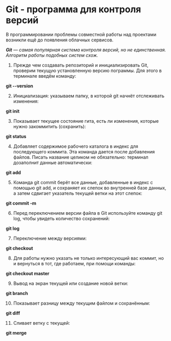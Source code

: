 # Git - программа для контроля версий

В программировании проблемы совместной работы над проектами возникли ещё до появления облачных сервисов. 

***Git*** — *самая популярная система контроля версий, но не единственная. Алгоритм работы подобных систем схож.*

1. Прежде чем создавать репозиторий и инициализировать Git, проверим текущую установленную версию пограммы. Для этого в терминале введём команду:

**git --version**

2. Инициализация: указываем папку, в которой git начнёт отслеживать изменения:

**git init**

3. Показывает текущее состояние гита, есть ли изменения, которые нужно закоммитить (сохранить):

**git status**

4. Добавляет содержимое рабочего каталога в индекс для последующего коммита. Эта команда дается после добавления
файлов. Писать название целиком не обязательно: терминал дозаполнит данные автоматически:

**git add**

5. Команда git commit берёт все данные, добавленные в индекс с помощью git add, и сохраняет их слепок во внутренней базе данных, а затем сдвигает указатель текущей ветки на этот слепок:

**git commit -m**

6. Перед переключением версии файла в Git используйте команду git log, чтобы увидеть количество сохранений:

**git log**

7. Переключение между версиями:

**git checkout**

8. Для работы нужно указать не только интересующий вас коммит, но и вернуться в тот, где работаем, при помощи команды: 

**git checkout master**

9. Вывод на экран текущей или создание новой ветки:

**git branch**

10. Показывает разницу между текущим файлом и сохранённым:

**git diff**

11. Сливает ветку с текущей:

**git merge**